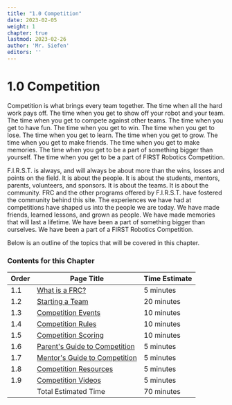 ```yaml
---
title: "1.0 Competition"
date: 2023-02-05
weight: 1
chapter: true
lastmod: 2023-02-26
author: 'Mr. Siefen'
editors: ''
---
```


# 1.0 Competition

Competition is what brings every team together. The time when all the hard work pays off. The time when you get to show off your robot and your team. The time when you get to compete against other teams. The time when you get to have fun. The time when you get to win. The time when you get to lose. The time when you get to learn. The time when you get to grow. The time when you get to make friends. The time when you get to make memories. The time when you get to be a part of something bigger than yourself. The time when you get to be a part of FIRST Robotics Competition.

F.I.R.S.T. is always, and will always be about more than the wins, losses and points on the field. It is about the people. It is about the students, mentors, parents, volunteers, and sponsors. It is about the teams. It is about the community. FRC and the other programs offered by F.I.R.S.T. have fostered the community behind this site. The experiences we have had at competitions have shaped us into the people we are today. We have made friends, learned lessons, and grown as people. We have made memories that will last a lifetime. We have been a part of something bigger than ourselves. We have been a part of a FIRST Robotics Competition.

Below is an outline of the topics that will be covered in this chapter.

### Contents for this Chapter

| Order | Page Title | Time Estimate |
| --- | --- | --- |
| 1.1 | [What is a FRC?](/competition/what-is-frc/) | 5 minutes |
| 1.2 | [Starting a Team](/competition/starting-a-team/) | 20 minutes |
| 1.3 | [Competition Events](/competition/competition-events/) | 10 minutes |
| 1.4 | [Competition Rules](/competition/competition-rules/) | 10 minutes |
| 1.5 | [Competition Scoring](/competition/competition-scoring/) | 10 minutes |
| 1.6 | [Parent's Guide to Competition](/competition/parents-guide-to-competition/) | 5 minutes |
| 1.7 | [Mentor's Guide to Competition](/competition/mentors-guide-to-competition/) | 5 minutes |
| 1.8 | [Competition Resources](/competition/competition-resources/) | 5 minutes |
| 1.9 | [Competition Videos](/competition/competition-videos/) | 5 minutes |
|    | Total Estimated Time | 70 minutes |
